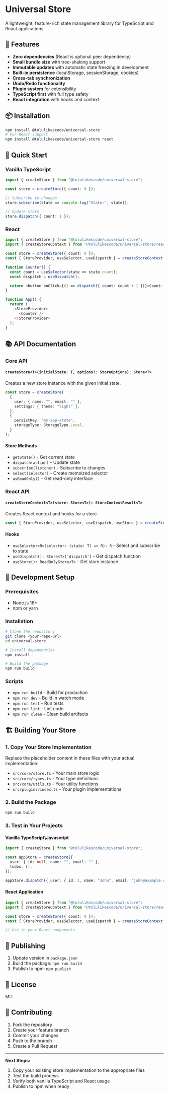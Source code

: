 # Universal Store

A lightweight, feature-rich state management library for TypeScript and React applications.

## 🚀 Features

- **Zero dependencies** (React is optional peer dependency)
- **Small bundle size** with tree-shaking support
- **Immutable updates** with automatic state freezing in development
- **Built-in persistence** (localStorage, sessionStorage, cookies)
- **Cross-tab synchronization**
- **Undo/Redo functionality**
- **Plugin system** for extensibility
- **TypeScript first** with full type safety
- **React integration** with hooks and context

## 📦 Installation

```bash
npm install @tolulikescode/universal-store
# For React support
npm install @tolulikescode/universal-store react
```

## 🎯 Quick Start

### Vanilla TypeScript

```typescript
import { createStore } from "@tolulikescode/universal-store";

const store = createStore({ count: 0 });

// Subscribe to changes
store.subscribe(state => console.log("State:", state));

// Update state
store.dispatch({ count: 1 });
```

### React

```typescript
import { createStore } from "@tolulikescode/universal-store";
import { createStoreContext } from "@tolulikescode/universal-store/react";

const store = createStore({ count: 0 });
const { StoreProvider, useSelector, useDispatch } = createStoreContext(store);

function Counter() {
  const count = useSelector(state => state.count);
  const dispatch = useDispatch();

  return <button onClick={() => dispatch({ count: count + 1 })}>Count: {count}</button>;
}

function App() {
  return (
    <StoreProvider>
      <Counter />
    </StoreProvider>
  );
}
```

## 📚 API Documentation

### Core API

#### `createStore<T>(initialState: T, options?: StoreOptions): Store<T>`

Creates a new store instance with the given initial state.

```typescript
const store = createStore(
  {
    user: { name: "", email: "" },
    settings: { theme: "light" },
  },
  {
    persistKey: "my-app-state",
    storageType: StorageType.Local,
  }
);
```

#### Store Methods

- `getState()` - Get current state
- `dispatch(action)` - Update state
- `subscribe(listener)` - Subscribe to changes
- `select(selector)` - Create memoized selector
- `asReadOnly()` - Get read-only interface

### React API

#### `createStoreContext<T>(store: Store<T>): StoreContextResult<T>`

Creates React context and hooks for a store.

```typescript
const { StoreProvider, useSelector, useDispatch, useStore } = createStoreContext(store);
```

#### Hooks

- `useSelector<R>(selector: (state: T) => R): R` - Select and subscribe to state
- `useDispatch(): Store<T>['dispatch']` - Get dispatch function
- `useStore(): ReadOnlyStore<T>` - Get store instance

## 🔧 Development Setup

### Prerequisites

- Node.js 16+
- npm or yarn

### Installation

```bash
# Clone the repository
git clone <your-repo-url>
cd universal-store

# Install dependencies
npm install

# Build the package
npm run build
```

### Scripts

- `npm run build` - Build for production
- `npm run dev` - Build in watch mode
- `npm run test` - Run tests
- `npm run lint` - Lint code
- `npm run clean` - Clean build artifacts

## 🏗️ Building Your Store

### 1. Copy Your Store Implementation

Replace the placeholder content in these files with your actual implementation:

- `src/core/store.ts` - Your main store logic
- `src/core/types.ts` - Your type definitions
- `src/core/utils.ts` - Your utility functions
- `src/plugins/index.ts` - Your plugin implementations

### 2. Build the Package

```bash
npm run build
```

### 3. Test in Your Projects

#### Vanilla TypeScript\Javascript

```typescript
import { createStore } from "@tolulikescode/universal-store";

const appStore = createStore({
  user: { id: null, name: "", email: "" },
  todos: [],
});

appStore.dispatch({ user: { id: 1, name: "John", email: "john@example.com" } });
```

#### React Application

```typescript
import { createStore } from "@tolulikescode/universal-store";
import { createStoreContext } from "@tolulikescode/universal-store/react";

const store = createStore({ count: 0 });
const { StoreProvider, useSelector, useDispatch } = createStoreContext(store);

// Use in your React components
```

## 📝 Publishing

1. Update version in `package.json`
2. Build the package: `npm run build`
3. Publish to npm: `npm publish`

## 📄 License

MIT

## 🤝 Contributing

1. Fork the repository
2. Create your feature branch
3. Commit your changes
4. Push to the branch
5. Create a Pull Request

---

**Next Steps:**

1. Copy your existing store implementation to the appropriate files
2. Test the build process
3. Verify both vanilla TypeScript and React usage
4. Publish to npm when ready

